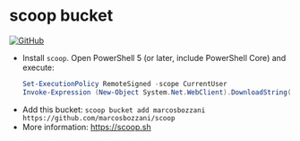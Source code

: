 # scoop bucket

[![GitHub](https://img.shields.io/github/license/marcosbozzani/scoop)](https://github.com/marcosbozzani/scoop/blob/master/LICENSE)

- Install `scoop`. Open PowerShell 5 (or later, include PowerShell Core) and execute:
    ```powershell
    Set-ExecutionPolicy RemoteSigned -scope CurrentUser
    Invoke-Expression (New-Object System.Net.WebClient).DownloadString('https://get.scoop.sh')
    ```
- Add this bucket: `scoop bucket add marcosbozzani https://github.com/marcosbozzani/scoop`
- More information: https://scoop.sh
